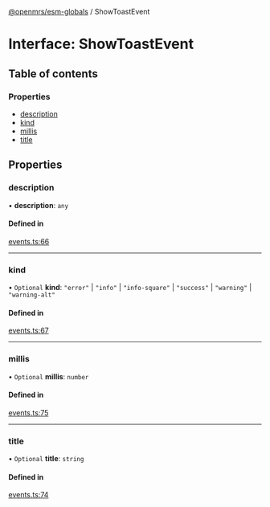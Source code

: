 [@openmrs/esm-globals](../API.md) / ShowToastEvent

# Interface: ShowToastEvent

## Table of contents

### Properties

- [description](ShowToastEvent.md#description)
- [kind](ShowToastEvent.md#kind)
- [millis](ShowToastEvent.md#millis)
- [title](ShowToastEvent.md#title)

## Properties

### description

• **description**: `any`

#### Defined in

[events.ts:66](https://github.com/openmrs/openmrs-esm-core/blob/master/packages/framework/esm-globals/src/events.ts#L66)

___

### kind

• `Optional` **kind**: ``"error"`` \| ``"info"`` \| ``"info-square"`` \| ``"success"`` \| ``"warning"`` \| ``"warning-alt"``

#### Defined in

[events.ts:67](https://github.com/openmrs/openmrs-esm-core/blob/master/packages/framework/esm-globals/src/events.ts#L67)

___

### millis

• `Optional` **millis**: `number`

#### Defined in

[events.ts:75](https://github.com/openmrs/openmrs-esm-core/blob/master/packages/framework/esm-globals/src/events.ts#L75)

___

### title

• `Optional` **title**: `string`

#### Defined in

[events.ts:74](https://github.com/openmrs/openmrs-esm-core/blob/master/packages/framework/esm-globals/src/events.ts#L74)
